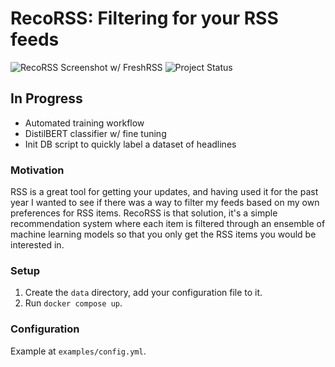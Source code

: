 # RecoRSS: Filtering for your RSS feeds

![RecoRSS Screenshot w/ FreshRSS](https://sltptr.github.io/static/images/recorss.png)
![Project Status](https://img.shields.io/badge/status-InDevelopment-red.svg)

## In Progress
* Automated training workflow
* DistilBERT classifier w/ fine tuning
* Init DB script to quickly label a dataset of headlines

### Motivation

RSS is a great tool for getting your updates, and having used it for the past year
I wanted to see if there was a way to filter my feeds based on my own preferences for
RSS items. RecoRSS is that solution, it's a simple recommendation system where each
item is filtered through an ensemble of machine learning models so that you only get
the RSS items you would be interested in.

### Setup

1. Create the `data` directory, add your configuration file to it.
2. Run `docker compose up`.

### Configuration

Example at `examples/config.yml`.
